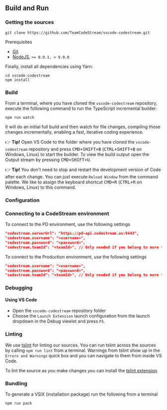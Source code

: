## Build and Run

### Getting the sources
```
git clone https://github.com/TeamCodeStream/vscode-codestream.git
```

Prerequisites
- [Git](https://git-scm.com/)
- [NodeJS](https://nodejs.org/en/), `>= 8.9.1, < 9.0.0`

Finally, install all dependencies using Yarn:
```
cd vscode-codestream
npm install
```

### Build
From a terminal, where you have cloned the `vscode-codestream` repository, execute the following command to run the TypeScript incremental builder:
```
npm run watch
```
It will do an initial full build and then watch for file changes, compiling those changes incrementally, enabling a fast, iterative coding experience.

👉 **Tip!** Open VS Code to the folder where you have cloned the `vscode-codestream` repository and press <kbd>CMD+SHIFT+B</kbd> (<kbd>CTRL+SHIFT+B</kbd> on Windows, Linux) to start the builder. To view the build output open the Output stream by pressing <kbd>CMD+SHIFT+U</kbd>.

👉 **Tip!** You don't need to stop and restart the development version of Code after each change. You can just execute `Reload Window` from the command palette. We like to assign the keyboard shortcut <kbd>CMD+R</kbd> (<kbd>CTRL+R</kbd> on Windows, Linux) to this command.

### Configuration

### Connecting to a CodeStream environment

To connect to the PD environment, use the following settings
```json
"codestream.serverUrl": "https://pd-api.codestream.us:9443",
"codestream.username": "<username>",
"codestream.password": "<password>",
"codestream.teamId": "<teamId>", // Only needed if you belong to more than 1 team
```

To connect to the Production environment, use the following settings
```json
"codestream.username": "<username>",
"codestream.password": "<password>",
"codestream.teamId": "<teamId>", // Only needed if you belong to more than 1 team
```

### Debugging

#### Using VS Code
* Open the `vscode-codestream` repository folder
* Choose the `Launch Extension` launch configuration from the launch dropdown in the Debug viewlet and press `F5`.

### Linting
We use [tslint](https://github.com/palantir/tslint) for linting our sources. You can run tslint across the sources by calling `npm run lint` from a terminal. Warnings from tslint show up in the `Errors and Warnings` quick box and you can navigate to them from inside VS Code.

To lint the source as you make changes you can install the [tslint extension](https://marketplace.visualstudio.com/items/eg2.tslint).

### Bundling

To generate a VSIX (installation package) run the following from a terminal
```
npm run pack
```